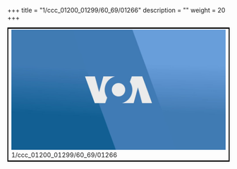 +++
title = "1/ccc_01200_01299/60_69/01266"
description = ""
weight = 20
+++

<table style="border:2px solid black;max-width:800px;max-height:800px;" 
><tr><td>
<img class="center-fit-jpg"
src="/jpg_/aaa_20190430_NxaOmWaI8sI_01265.jpg">
1/ccc_01200_01299/60_69/01266
</img></td></tr></table>
